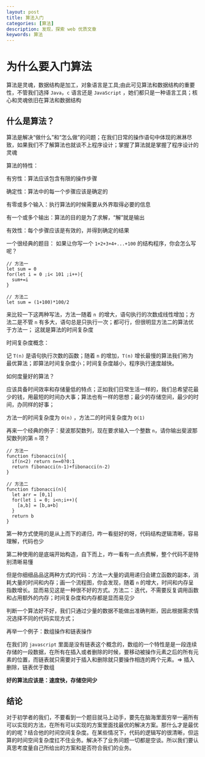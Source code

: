 ```yaml
---
layout: post
title: 算法入门
categories: [算法]
description: 发现，探索 web 优质文章
keywords: 算法 
---
```


# 为什么要入门算法
算法是灵魂，数据结构是加工，对象语言是工具;由此可见算法和数据结构的重要性，不管我们选择 `Java`，`c` 语言还是 `JavaScript` ，她们都只是一种语言工具；核心和灵魂依旧在算法和数据结构


## 什么是算法？ 

算法是解决“做什么”和“怎么做”的问题；在我们日常的操作语句中体现的淋淋尽致，如果我们不了解算法也就谈不上程序设计；掌握了算法就是掌握了程序设计的灵魂

算法的特性：

有穷性：算法应该包含有限的操作步骤

确定性：算法中的每一个步骤应该是确定的

有零或多个输入：执行算法的时候需要从外界取得必要的信息

有一个或多个输出：算法的目的是为了求解，“解”就是输出

有效性：每个步骤应该是有效的，并得到确定的结果

一个很经典的题目： 如果让你写一个 `1+2+3+4+...+100` 的结构程序，你会怎么写呢？

```
// 方法一 
let sum = 0 
for(let i = 0 ;i< 101 ;i++){
  sum+=i
}

// 方法二
let sum = (1+100)*100/2
```


来比较一下这两种写法，方法一随着 `n `的增大，语句执行的次数成线性增加；方法二是不管 `n` 有多大，语句总是只执行一次；都可行，但很明显方法二的算法优于方法一；  这就是算法的时间复杂度

时间复杂度概念：

记 `T(n)` 是语句执行次数的函数；随着 `n` 的增加，`T(n)` 增长最慢的算法我们称为最优算法；即算法时间复杂度小；时间复杂度越小，程序执行速度越快。

如何度量好的算法？

应该具备时间效率和存储量低的特点；正如我们日常生活一样的，我们总希望花最少的钱，用最短的时间办大事；算法也有一样的思想；最少的存储空间，最少的时间，办同样的好事；

方法一的时间复杂度为 `O(n)` ，方法二的时间复杂度为 `O(1)`


再来一个经典的例子：斐波那契数列，现在要求输入一个整数 `n`，请你输出斐波那契数列的第 `n` 项？

```
// 方法一
function fibonacci(n){
  if(n<2) return n==0?0:1
  return fibonacci(n-1)+fibonacci(n-2)
}

// 方法二
function fibonacci(n){
  let arr = [0,1]
  for(let i = 0; i<n;i++){
    [a,b] = [b,a+b]
  }
  return b
}
```

第一种方式使用的是从上而下的递归，咋一看挺好的呀，代码结构逻辑清晰，容易理解，代码也少

第二种使用的是底端开始构造，自下而上，咋一看有一点点费解，整个代码不是特别清晰易懂

但是你细细品品这两种方式的代码：方法一大量的调用递归会建立函数的副本，消耗大量的时间和内存；画一个流程图，你会发现，随着 `n` 的增大，时间和内存呈指数增长。显而易见这是一种很不好的方式。方法二：迭代，不需要反复调用函数和占用额外的内存；时间复杂度和内存都是显而易见少

判断一个算法好不好，我们只通过少量的数据不能做出准确判断，因此根据需求情况选择不同的代码实现方式；

再举一个例子：数组操作和链表操作

在我们的 `javascript` 里面是没有链表这个概念的，数组的一个特性是是一段连续存储的一段数据，在所有在插入或者删除的时候，要移动被操作元素之后的所有元素的位置，而链表就只需要对于插入和删除就只要操作相连的两个元素。=> 插入删除，链表优于数组

**好的算法应该是：速度快，存储空间少**

## 结论
对于初学者的我们，不要看到一个题目就马上动手，要先在脑海里面穷举一遍所有可以实现的方法，在所有可以实现的方案里面找最优的解决方案。那什么才是最优的的呢？结合他的时间空间复杂度。在某些情况下，代码的逻辑写的很清晰，但运算的时间空间复杂度扛不住业务。解决不了业务问题一切都是空谈。所以我们要认真思考度量自己所给出的方案和是否符合我们的业务。








